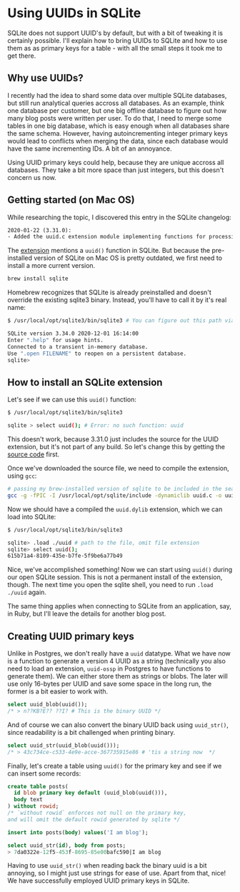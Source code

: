 # Using UUIDs in SQLite

SQLite does not support UUID's by default, but with a bit of tweaking it is certainly possible. I'll explain how to bring UUIDs to SQLite and how to use them as as primary keys for a table - with all the small steps it took me to get there.

## Why use UUIDs?

I recently had the idea to shard some data over multiple SQLite databases, but still run analytical queries accross all databases. As an example, think one database per customer, but one big offline database to figure out how many blog posts were written per user. To do that, I need to merge some tables in one big database, which is easy enough when all databases share the same schema. However, having autoincrementing integer primary keys would lead to conflicts when merging the data, since each database would have the same incrementing IDs. A bit of an annoyance.

Using UUID primary keys could help, because they are unique accross all databases. They take a bit more space than just integers, but this doesn't concern us now.

## Getting started (on Mac OS)

While researching the topic, I discovered this entry in the SQLite changelog:

```txt
2020-01-22 (3.31.0):
- Added the uuid.c extension module implementing functions for processing RFC-4122 UUIDs.
```

The [extension](https://sqlite.org/src/file/ext/misc/uuid.c) mentions a `uuid()` function in SQLite. But because the pre-installed version of SQLite on Mac OS is pretty outdated, we first need to install a more current version.

```sh
brew install sqlite
```

Homebrew recognizes that SQLite is already preinstalled and doesn't override the existing sqlite3 binary. Instead, you'll have to call it by it's real name:

```sh
$ /usr/local/opt/sqlite3/bin/sqlite3 # You can figure out this path via `brew info sqlite`

SQLite version 3.34.0 2020-12-01 16:14:00
Enter ".help" for usage hints.
Connected to a transient in-memory database.
Use ".open FILENAME" to reopen on a persistent database.
sqlite>

```

## How to install an SQLite extension

Let's see if we can use this `uuid()` function:

```sh
$ /usr/local/opt/sqlite3/bin/sqlite3

sqlite > select uuid(); # Error: no such function: uuid
```

This doesn't work, because 3.31.0 just includes the source for the UUID extension, but it's not part of any build. So let's change this by getting the [source code](https://sqlite.org/src/file/ext/misc/uuid.c) first.

Once we've downloaded the source file, we need to compile the extension, using `gcc`:

```sh
# passing my brew-installed version of sqlite to be included in the search path
gcc -g -fPIC -I /usr/local/opt/sqlite/include -dynamiclib uuid.c -o uuid.dylib
```

Now we should have a compiled the `uuid.dylib` extension, which we can load into SQLite:

```sh
$ /usr/local/opt/sqlite3/bin/sqlite3

sqlite> .load ./uuid # path to the file, omit file extension
sqlite> select uuid();
615b71a4-8109-435e-b7fe-5f9be6a77b49
```

Nice, we've accomplished something! Now we can start using `uuid()` during our open SQLite session. This is not a permanent install of the extension, though. The next time you open the sqlite shell, you need to run `.load ./uuid` again.

The same thing applies when connecting to SQLite from an application, say, in Ruby, but I'll leave the details for another blog post.

## Creating UUID primary keys

Unlike in Postgres, we don't really have a `uuid` datatype. What we have now is a function to generate a version 4 UUID as a string (technically you also need to load an extension, `uuid-ossp` in Postgres to have functions to generate them). We can either store them as strings or blobs. The later will use only 16-bytes per UUID and save some space in the long run, the former is a bit easier to work with.

```sql
select uuid_blob(uuid());
/* > n??KB?E?? ??I? # This is the binary UUID */
```

And of course we can also convert the binary UUID back using `uuid_str()`, since readability is a bit challenged when printing binary.

```sql
select uuid_str(uuid_blob(uuid()));
/* > 43c734ce-c533-4e9e-acce-367735915e86 # 'tis a string now  */
```

Finally, let's create a table using `uuid()` for the primary key and see if we can insert some records:

```sql
create table posts(
  id blob primary key default (uuid_blob(uuid())),
  body text
) without rowid;
/* `without rowid` enforces not null on the primary key,
and will omit the default rowid generated by sqlite */

insert into posts(body) values('I am blog');

select uuid_str(id), body from posts;
> 7da0322e-12f5-453f-8695-85e00bafc590|I am blog
```

Having to use `uuid_str()` when reading back the binary uuid is a bit annoying, so I might just use strings for ease of use. Apart from that, nice! We have successfully employed UUID primary keys in SQLite.
